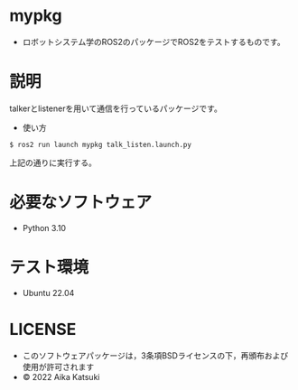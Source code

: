 # mypkg
 * ロボットシステム学のROS2のパッケージでROS2をテストするものです。

# 説明
talkerとlistenerを用いて通信を行っているパッケージです。

 * 使い方
```
$ ros2 run launch mypkg talk_listen.launch.py
```
上記の通りに実行する。

# 必要なソフトウェア

 * Python 3.10

# テスト環境
 * Ubuntu 22.04

# LICENSE
 * このソフトウェアパッケージは，3条項BSDライセンスの下，再頒布および使用が許可されます
 * © 2022 Aika Katsuki
